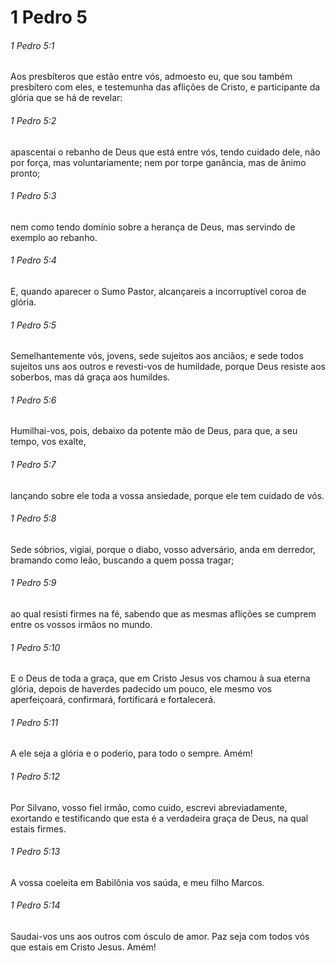 # 1 Pedro 5

###### 1 Pedro 5:1

Aos presbíteros que estão entre vós, admoesto eu, que sou também presbítero com eles, e testemunha das aflições de Cristo, e participante da glória que se há de revelar:

###### 1 Pedro 5:2

apascentai o rebanho de Deus que está entre vós, tendo cuidado dele, não por força, mas voluntariamente; nem por torpe ganância, mas de ânimo pronto;

###### 1 Pedro 5:3

nem como tendo domínio sobre a herança de Deus, mas servindo de exemplo ao rebanho.

###### 1 Pedro 5:4

E, quando aparecer o Sumo Pastor, alcançareis a incorruptível coroa de glória.

###### 1 Pedro 5:5

Semelhantemente vós, jovens, sede sujeitos aos anciãos; e sede todos sujeitos uns aos outros e revesti-vos de humildade, porque Deus resiste aos soberbos, mas dá graça aos humildes.

###### 1 Pedro 5:6

Humilhai-vos, pois, debaixo da potente mão de Deus, para que, a seu tempo, vos exalte,

###### 1 Pedro 5:7

lançando sobre ele toda a vossa ansiedade, porque ele tem cuidado de vós.

###### 1 Pedro 5:8

Sede sóbrios, vigiai, porque o diabo, vosso adversário, anda em derredor, bramando como leão, buscando a quem possa tragar;

###### 1 Pedro 5:9

ao qual resisti firmes na fé, sabendo que as mesmas aflições se cumprem entre os vossos irmãos no mundo.

###### 1 Pedro 5:10

E o Deus de toda a graça, que em Cristo Jesus vos chamou à sua eterna glória, depois de haverdes padecido um pouco, ele mesmo vos aperfeiçoará, confirmará, fortificará e fortalecerá.

###### 1 Pedro 5:11

A ele seja a glória e o poderio, para todo o sempre. Amém!

###### 1 Pedro 5:12

Por Silvano, vosso fiel irmão, como cuido, escrevi abreviadamente, exortando e testificando que esta é a verdadeira graça de Deus, na qual estais firmes.

###### 1 Pedro 5:13

A vossa coeleita em Babilônia vos saúda, e meu filho Marcos.

###### 1 Pedro 5:14

Saudai-vos uns aos outros com ósculo de amor. Paz seja com todos vós que estais em Cristo Jesus. Amém!

